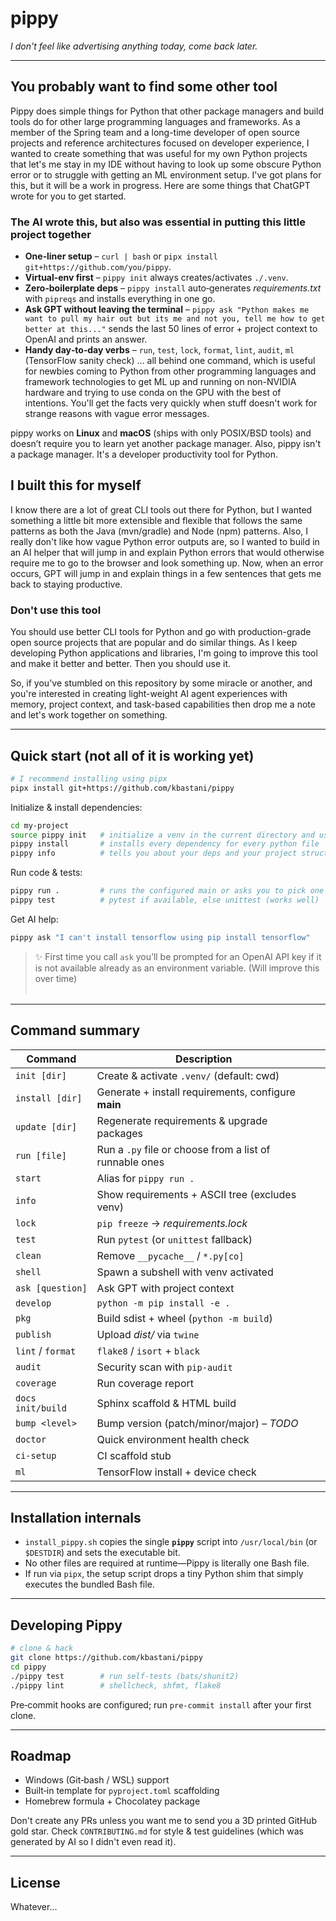 # pippy

*I don't feel like advertising anything today, come back later.*

---

## You probably want to find some other tool

Pippy does simple things for Python that other package managers and build tools do for other large programming languages and frameworks. As a member of the Spring team and a long-time developer of open source projects and reference architectures focused on developer experience, I wanted to create something that was useful for my own Python projects that let's me stay in my IDE without having to look up some obscure Python error or to struggle with getting an ML environment setup. I've got plans for this, but it will be a work in progress. Here are some things that ChatGPT wrote for you to get started.

### The AI wrote this, but also was essential in putting this little project together

- **One‑liner setup** – `curl | bash` or `pipx install git+https://github.com/you/pippy`.
- **Virtual‑env first** – `pippy init` always creates/activates `./.venv`.
- **Zero‑boilerplate deps** – `pippy install` auto‑generates *requirements.txt* with
  `pipreqs` and installs everything in one go.
- **Ask GPT without leaving the terminal** – `pippy ask "Python makes me want to pull my hair out but its me and not you, tell me how to get better at this..."` sends the last 50 lines of error + project context to OpenAI and prints an answer.
- **Handy day‑to‑day verbs** – `run`, `test`, `lock`, `format`, `lint`, `audit`,
  `ml` (TensorFlow sanity check) … all behind one command, which is useful for newbies coming to Python from other programming languages and framework technologies to get ML up and running on non-NVIDIA hardware and trying to use conda on the GPU with the best of intentions. You'll get the facts very quickly when stuff doesn't work for strange reasons with vague error messages.

pippy works on **Linux** and **macOS** (ships with only POSIX/BSD tools) and doesn’t require you to learn yet another package manager. Also, pippy isn't a package manager. It's a developer productivity tool for Python.

## I built this for myself

I know there are a lot of great CLI tools out there for Python, but I wanted something a little bit more extensible and flexible that follows the same patterns as both the Java (mvn/gradle) and Node (npm) patterns. Also, I really don't like how vague Python error outputs are, so I wanted to build in an AI helper that will jump in and explain Python errors that would otherwise require me to go to the browser and look something up. Now, when an error occurs, GPT will jump in and explain things in a few sentences that gets me back to staying productive.

### Don't use this tool

You should use better CLI tools for Python and go with production-grade open source projects that are popular and do similar things. As I keep developing Python applications and libraries, I'm going to improve this tool and make it better and better. Then you should use it.

So, if you've stumbled on this repository by some miracle or another, and you're interested in creating light-weight AI agent experiences with memory, project context, and task-based capabilities then drop me a note and let's work together on something.

---

## Quick start (not all of it is working yet)

```bash
# I recommend installing using pipx
pipx install git+https://github.com/kbastani/pippy
```

Initialize & install dependencies:

```bash
cd my-project
source pippy init   # initialize a venv in the current directory and use it
pippy install       # installs every dependency for every python file
pippy info          # tells you about your deps and your project structure
```

Run code & tests:

```bash
pippy run .         # runs the configured main or asks you to pick one (wip)
pippy test          # pytest if available, else unittest (works well)
```

Get AI help:

```bash
pippy ask "I can't install tensorflow using pip install tensorflow"
```

> ✨  First time you call `ask` you’ll be prompted for an OpenAI API key if it is not available already as an environment variable. (Will improve this over time)
>
> |   |
> | - |

---

## Command summary

| Command           | Description                                             |   |
| ----------------- | ------------------------------------------------------- | - |
| `init [dir]`      | Create & activate `.venv/` (default: cwd)               |   |
| `install [dir]`   | Generate + install requirements, configure **main**     |   |
| `update [dir]`    | Regenerate requirements & upgrade packages              |   |
| `run [file]`      | Run a `.py` file or choose from a list of runnable ones |   |
| `start`           | Alias for `pippy run .`                                 |   |
| `info`            | Show requirements + ASCII tree (excludes venv)          |   |
| `lock`            | `pip freeze` → *requirements.lock*                      |   |
| `test`            | Run `pytest` (or `unittest` fallback)                   |   |
| `clean`           | Remove `__pycache__` / `*.py[co]`                       |   |
| `shell`           | Spawn a subshell with venv activated                    |   |
| `ask [question]`  | Ask GPT with project context                            |   |
| `develop`         | `python -m pip install -e .`                            |   |
| `pkg`             | Build sdist + wheel (`python -m build`)                 |   |
| `publish`         | Upload *dist/* via `twine`                              |   |
| `lint` / `format` | `flake8` / `isort` + `black`                            |   |
| `audit`           | Security scan with `pip-audit`                          |   |
| `coverage`        | Run coverage report                                     |   |
| `docs init/build` | Sphinx scaffold & HTML build                            |   |
| `bump <level>`    | Bump version (patch/minor/major) – *TODO*               |   |
| `doctor`          | Quick environment health check                          |   |
| `ci-setup`        | CI scaffold stub                                        |   |
| `ml`              | TensorFlow install + device check                       |   |

---

## Installation internals

- `install_pippy.sh` copies the single **`pippy`** script into
  `/usr/local/bin` (or `$DESTDIR`) and sets the executable bit.
- No other files are required at runtime—Pippy is literally one Bash file.
- If run via `pipx`, the setup script drops a tiny Python shim that simply
  executes the bundled Bash file.

---

## Developing Pippy

```bash
# clone & hack
git clone https://github.com/kbastani/pippy
cd pippy
./pippy test        # run self‐tests (bats/shunit2)
./pippy lint        # shellcheck, shfmt, flake8
```

Pre‑commit hooks are configured; run `pre-commit install` after your first
clone.

---

## Roadmap

- Windows (Git‑bash / WSL) support
- Built‑in template for `pyproject.toml` scaffolding
- Homebrew formula + Chocolatey package

Don't create any PRs unless you want me to send you a 3D printed GitHub gold star. Check `CONTRIBUTING.md` for style & test guidelines (which was generated by AI so I didn't even read it).

---

## License

Whatever...